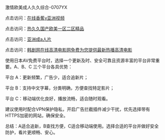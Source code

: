 
激情欧美成人久久综合-0707YX

点击访问：<a href="https://heiliaoxwd5i8.pages.dev">在线香蕉y亚洲视频</a>

点击访问：<a href="https://heiliaowzu4ur.pages.dev">热久久国产欧美一区二区精品</a>

点击访问：<a href="https://heiliaozj3tjd.pages.dev">亚洲成a人片</a>

点击访问：<a href="https://heiliaoe8ajia.pages.dev">韩剧网在线高清电影网免费为您提供最新热播高清电影</a>

使用日本AV免费平台时，选择一个更新及时、安全可靠且资源丰富的平台非常重要。A、B、C 三个平台各具优势：

平台 A：更新频繁，广告少，适合追新片；

平台 B：支持中文字幕，分类明确，方便查找特定影片；

平台 C：移动端优化良好，播放流畅，适合随时观看。

建议使用时配合VPN保护隐私，开启广告拦截插件减少干扰，优先选择带有HTTPS加密的网站，确保安全。

总结：A适合追新，B查找方便，C适合移动端使用。选择合适的平台并做好安全防护，看片更顺畅、安心。

<span style="display:none;">[Canonical link](https://github.com/mot20250708/so18 ）</span>
